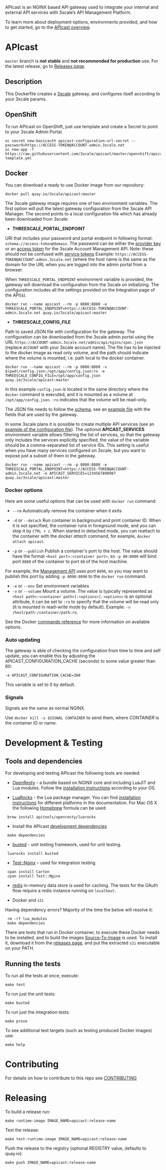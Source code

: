 APIcast is an NGINX based API gateway used to integrate your internal and external API services with 3scale’s API Management Platform.

To learn more about deployment options, environments provided, and how to get started, go to the [APIcast overview](doc/overview.md).

# APIcast

`master` branch is **not stable** and **not recommended for production** use. For the latest release, go to [Releases page](https://github.com/3scale/apicast/releases).

## Description

This Dockerfile creates a [3scale](http://www.3scale.net) gateway, and configures itself according to your 3scale params.

## OpenShift

To run APIcast on OpenShift, just use template and create a Secret to point to your 3scale Admin Portal.

```shell
oc secret new-basicauth apicast-configuration-url-secret --password=https://ACCESS-TOKEN@ACCOUNT-admin.3scale.net
oc new-app -f https://raw.githubusercontent.com/3scale/apicast/master/openshift/apicast-template.yml
```

## Docker

You can download a ready to use Docker image from our repository:

```shell
docker pull quay.io/3scale/apicast:master
```

The 3scale gateway image requires one of two environment variables. The first option will pull the latest gateway configuration from the 3scale API Manager. The second points to a local configuration file which has already been downloaded from 3scale:

* **THREESCALE_PORTAL_ENDPOINT**

URI that includes your password and portal endpoint in following format: `schema://access-token@domain`. The password can be either the [provider key](https://support.3scale.net/docs/terminology#apikey) or an [access token](https://support.3scale.net/docs/terminology#tokens) for the 3scale Account Management API. Note: these should not be confused with [service tokens](https://support.3scale.net/docs/terminology#tokens)
Example: `https://ACCESS-TOKEN@ACCOUNT-admin.3scale.net` (where the host name is the same as the domain for the URL when you are logged into the admin portal from a browser.

When `THREESCALE_PORTAL_ENDPOINT` environment variable is provided, the gateway will download the configuration from the 3scale on initializing. The configuration includes all the settings provided on the Integration page of the API(s).

```shell
docker run --name apicast --rm -p 8080:8080 -e THREESCALE_PORTAL_ENDPOINT=https://ACCESS-TOKEN@ACCOUNT-admin.3scale.net quay.io/3scale/apicast:master
```

* **THREESCALE_CONFIG_FILE**

Path to saved JSON file with configuration for the gateway. The configuration can be downloaded from the 3scale admin portal using the URL `https://ACCOUNT-admin.3scale.net/admin/api/nginx/spec.json` (replace `ACCOUNT` with your 3scale account name). The file has to be injected to the docker image as read only volume, and the path should indicate where the volume is mounted, i.e. path local to the docker container.

```shell
docker run --name apicast --rm -p 8080:8080 -v $(pwd)/config.json:/opt/app/config.json:ro -e THREESCALE_CONFIG_FILE=/opt/app/config.json quay.io/3scale/apicast:master
```

In this example `config.json` is located in the same directory where the `docker` command is executed, and it is mounted as a volume at `/opt/app/config.json`. `:ro` indicates that the volume will be read-only.

The JSON file needs to follow the [schema](schema.json), see an [example file](examples/configuration/example-config.json) with the fields that are used by the gateway.

In some 3scale plans it is possible to create multiple API services (see an [example of the configuration file](examples/configuration/multiservice.json)). The _optional_ **APICAST_SERVICES** environment variable allows filtering the list of services, so that the gateway only includes the services explicitly specified, the value of the variable should be a comma-separated list of service IDs. This setting is useful when you have many services configured on 3scale, but you want to expose just a subset of them in the gateway.

```shell
docker run --name apicast --rm -p 8080:8080 -e THREESCALE_PORTAL_ENDPOINT=https://ACCESS-TOKEN@ACCOUNT-admin.3scale.net -e APICAST_SERVICES=1234567890987 quay.io/3scale/apicast:master
```

### Docker options

Here are some useful options that can be used with `docker run` command:

- `--rm`
  Automatically remove the container when it exits

- `-d` or `--detach`
  Run container in background and print container ID. When it is not specified, the container runs in foreground mode, and you can stop it by `CTRL + c`. When started in detached mode, you can reattach to the container with the _docker attach_ command, for example, `docker attach apicast`.

- `-p` or `--publish` Publish a container's port to the host. The value should have the format `<host port>:<container port>`, so `-p 80:8080` will bind port `8080` of the container to port `80` of the host machine.

 For example, the [Management API](doc/management-api.md) uses port `8090`, so you may want to publish this port by adding `-p 8090:8090` to the `docker run` command.

- `-e` or `--env` Set environment variables
- `-v` or `--volume` Mount a volume. The value is typically represented as `<host path>:<container path>[:<options>]`. `<options>` is an optional attribute, it can be set to `:ro` to specify that the volume will be read only (it is mounted in read-write mode by default). Example: `-v /host/path:/container/path:ro`.

See the Docker [commands reference](https://docs.docker.com/engine/reference/commandline/) for more information on available options.

### Auto updating

The gateway is able of checking the configuration from time to time and self update, you can enable this by adjusting the APICAST_CONFIGURATION_CACHE (seconds) to some value greater than 60:

```
-e APICAST_CONFIGURATION_CACHE=300
```

This variable is set to 0 by default.

### Signals

Signals are the same as normal NGINX.

Use `docker kill -s $SIGNAL CONTAINER` to send them, where _CONTAINER_ is the container ID or name.

# Development & Testing

## Tools and dependencies

For developing and testing APIcast the following tools are needed:

- [OpenResty](http://openresty.org/en/) - a bundle based on NGINX core and including LuaJIT and Lua modules. Follow the [installation instructions](http://openresty.org/en/installation.html) according to your OS.

- [LuaRocks](https://luarocks.org/) - the Lua package manager.
   You can find [installation instructions](https://github.com/keplerproject/luarocks/wiki/Download#installing) for different platforms in the documentation.
   For Mac OS X the following [Homebrew](http://brew.sh/) formula can be used:
```shell
 brew install apitools/openresty/luarocks
```

- Install the APIcast [development dependencies](gateway/Roverfile)
```shell
 make dependencies
```

- [busted](https://github.com/Olivine-Labs/busted) - unit testing framework, used for unit testing.
```shell
 luarocks install busted
```

- [Test::Nginx](http://search.cpan.org/~agent/Test-Nginx/lib/Test/Nginx/Socket.pm) – used for integration testing.
```shell
 cpan install Carton
 cpan install Test::Nginx
```

- [redis](http://redis.io/) in-memory data store is used for caching. The tests for the OAuth flow require a redis instance running on `localhost`.

- Docker and `s2i`

 Having dependency errors? Majority of the time the below will resolve it:
```shell
 rm -rf lua_modules
 make dependencies
```

 There are tests that run in Docker container, to execute these Docker needs to be installed, and to build the images [Source-To-Image](https://github.com/openshift/source-to-image) is used. To install it, download it from the [releases page](https://github.com/openshift/source-to-image/releases), and put the extracted `s2i` executable on your PATH.

## Running the tests

To run all the tests at once, execute:

```shell
make test
```

To run just the unit tests:

```shell
make busted
```

To run just the integration tests:

```shell
make prove
```

To see additional test targets (such as testing produced Docker images) use:
```shell
make help
```

# Contributing
For details on how to contribute to this repo see [CONTRIBUTING](.github/CONTRIBUTING.md)

# Releasing

To build a release run:

```shell
make runtime-image IMAGE_NAME=apicast:release-name
```

Test the release:

```shell
make test-runtime-image IMAGE_NAME=apicast:release-name
```

Push the release to the registry (optional REGISTRY value, defaults to quay.io):

```shell
make push IMAGE_NAME=apicast:release-name
```

